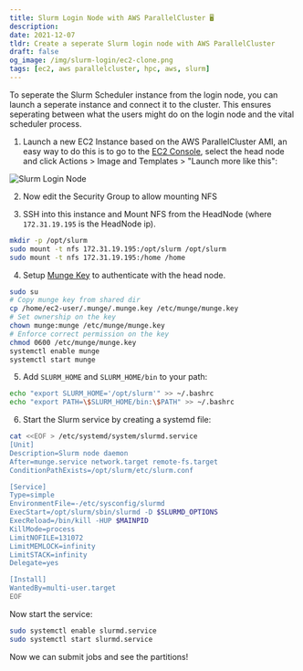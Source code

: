 ```yaml
---
title: Slurm Login Node with AWS ParallelCluster 🖥
description:
date: 2021-12-07
tldr: Create a seperate Slurm login node with AWS ParallelCluster
draft: false
og_image: /img/slurm-login/ec2-clone.png
tags: [ec2, aws parallelcluster, hpc, aws, slurm]
---
```


To seperate the Slurm Scheduler instance from the login node, you can launch a seperate instance and connect it to the cluster. This ensures seperating between what the users might do on the login node and the vital scheduler process.

1. Launch a new EC2 Instance based on the AWS ParallelCluster AMI, an easy way to do this is to go to the [EC2 Console](https://console.aws.amazon.com/ec2/v2/home), select the head node and click Actions > Image and Templates > "Launch more like this":

![Slurm Login Node](/img/slurm-login/ec2-clone.png)

2. Now edit the Security Group to allow mounting NFS

3. SSH into this instance and Mount NFS from the HeadNode (where `172.31.19.195` is the HeadNode ip).

```bash
mkdir -p /opt/slurm
sudo mount -t nfs 172.31.19.195:/opt/slurm /opt/slurm
sudo mount -t nfs 172.31.19.195:/home /home
```

4. Setup [Munge Key](https://slurm.schedmd.com/quickstart_admin.html#communication) to authenticate with the head node.

```bash
sudo su
# Copy munge key from shared dir
cp /home/ec2-user/.munge/.munge.key /etc/munge/munge.key
# Set ownership on the key
chown munge:munge /etc/munge/munge.key
# Enforce correct permission on the key
chmod 0600 /etc/munge/munge.key
systemctl enable munge
systemctl start munge
```

5. Add `SLURM_HOME` and `SLURM_HOME/bin` to your path:

```bash
echo "export SLURM_HOME='/opt/slurm'" >> ~/.bashrc
echo "export PATH=\$SLURM_HOME/bin:\$PATH" >> ~/.bashrc
```

6. Start the Slurm service by creating a systemd file:

```bash
cat <<EOF > /etc/systemd/system/slurmd.service
[Unit]
Description=Slurm node daemon
After=munge.service network.target remote-fs.target
ConditionPathExists=/opt/slurm/etc/slurm.conf

[Service]
Type=simple
EnvironmentFile=-/etc/sysconfig/slurmd
ExecStart=/opt/slurm/sbin/slurmd -D $SLURMD_OPTIONS
ExecReload=/bin/kill -HUP $MAINPID
KillMode=process
LimitNOFILE=131072
LimitMEMLOCK=infinity
LimitSTACK=infinity
Delegate=yes

[Install]
WantedBy=multi-user.target
EOF
```

Now start the service:

```bash
sudo systemctl enable slurmd.service
sudo systemctl start slurmd.service
```

Now we can submit jobs and see the partitions!
